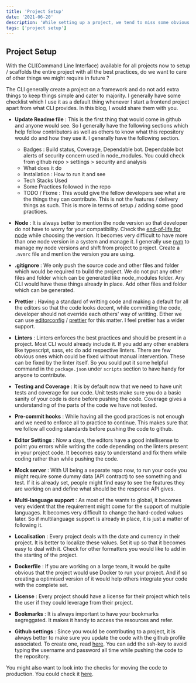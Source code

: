 ```yaml
---
title: 'Project Setup'
date: '2021-06-20'
description: 'While setting up a project, we tend to miss some obvious defaults which might take a bit more time than usual if not setup earlier. In this, we would see some of the sensible defaults web has evolved and we should have it in the start of the project.'
tags: ['project setup']
---
```


## Project Setup

With the CLI(Command Line Interface) available for all projects now to setup / scaffolds the entire project with all the best practices, do we want to care of other things we might require in future ?

The CLI generally create a project on a framework and do not add extra things to keep things simple and cater to majority. I generally have some checklist which I use it as a default thing whenever I start a frontend project apart from what CLI provides. In this blog, I would share them with you.

- **Update Readme file** : This is the first thing that would come in github and anyone would see. So I generally have the following sections which help fellow contributors as well as others to know what this repository would do and how they use it. I generally have the following section.

  - Badges : Build status, Coverage, Dependable bot. Dependable bot alerts of security concern used in node_modules. You could check from github repo > settings > security and analysis
  - What does it do
  - Installation : How to run it and see
  - Tech Stacks Used
  - Some Practices followed in the repo
  - TODO / Fixme : This would give the fellow developers see what are the things they can contribute. This is not the features / delivery things as such. This is more in terms of setup / adding some good practices.

- **Node** : It is always better to mention the node version so that developer do not have to worry for your compatibility. Check the [end-of-life for node](https://nodejs.org/en/about/releases/) while choosing the version. It becomes very difficult to have more than one node version in a system and manage it. I generally use [nvm](https://github.com/nvm-sh/nvm) to manage my node versions and shift from project to project. Create a `.nvmrc` file and mention the version you are using.

- **.gitignore** : We only push the source code and other files and folder which would be required to build the project. We do not put any other files and folder which can be generated like node_modules folder. Any CLI would have these things already in place. Add other files and folder which can be generated.

- **Prettier** : Having a standard of writting code and making a default for all the editors so that the code looks decent, while committing the code, developer should not override each others' way of writting. Either we can use [editorconfig](https://editorconfig.org/) / [prettier](https://prettier.io/) for this matter. I feel prettier has a wider support.

- **Linters** : Linters enforces the best practices and should be present in a project. Most CLI would already include it. If you add any other enablers like typescript, sass, etc do add respective linters. There are few obvious ones which could be fixed without manual intervention. These can be fixed by the linter itself. So you sould put it some helpful command in the `package.json` under `scripts` section to have handy for anyone to contribute.

- **Testing and Coverage** : It is by default now that we need to have unit tests and coverage for our code. Unit tests make sure you do a basic sanity of your code is done before pushing the code. Coverage gives a understanding of the parts of the code we have not tested.

- **Pre-commit hooks** : While having all the good practices is not enough and we need to enforce all to practice to continue. This makes sure that we follow all coding standards before pushing the code to github.

- **Editor Settings** : Now a days, the editors have a good intellisense to point you errors while writing the code depending on the linters present in your project code. It becomes easy to understand and fix them while coding rather than while pushing the code.

- **Mock server** : With UI being a separate repo now, to run your code you might require some dummy data (API contract) to see something and test. If it is already set, people might find easy to see the features they are working on and define what should be the response API gives.

- **Multi-language support** : As most of the wants to global, it becomes very evident that the requirement might come for the support of multiple languages. It becomes very difficult to change the hard-coded values later. So if multilanguage support is already in place, it is just a matter of following it.

- **Localisation** : Every project deals with the date and currency in their project. It is better to localize these values. Set it up so that it becomes easy to deal with it. Check for other formatters you would like to add in the starting of the project.

- **Dockerfile** : If you are working on a large team, it would be quite obvious that the project would use Docker to run your project. And if so creating a optimised version of it would help others integrate your code with the complete set.

- **License** : Every project should have a license for their project which tells the user if they could leverage from their project.

- **Bookmarks** : It is always important to have your bookmarks segreggated. It makes it handy to access the resources and refer.

- **Github settings** : Since you would be contributing to a project, it is always better to make sure you update the code with the github profile associated. To create one, read [here](/blogs/manage-github-profiles). You can add the ssh-key to avoid typing the username and password all time while pushing the code to the repository.

You might also want to look into the checks for moving the code to production. You could check it [here](/blogs/moving-the-code-to-production).
